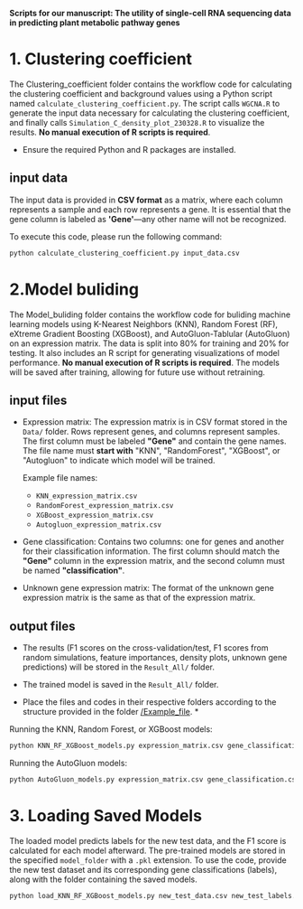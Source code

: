 **Scripts for our manuscript: The utility of single-cell RNA sequencing data in predicting plant metabolic pathway genes**

# 1. Clustering coefficient
The Clustering_coefficient folder contains the workflow code for calculating the clustering coefficient and background values using a Python script named `calculate_clustering_coefficient.py`. The script calls `WGCNA.R` to generate the input data necessary for calculating the clustering coefficient, and finally calls `Simulation_C_density_plot_230328.R` to visualize the results. **No manual execution of R scripts is required**.
* Ensure the required Python and R packages are installed.

## input data
The input data is provided in **CSV format** as a matrix, where each column represents a sample and each row represents a gene. It is essential that the gene column is labeled as **'Gene'**—any other name will not be recognized.

To execute this code, please run the following command:
```bash
python calculate_clustering_coefficient.py input_data.csv
```

# 2.Model buliding
The Model_buliding folder contains the workflow code for buliding machine learning models using K-Nearest Neighbors (KNN), Random Forest (RF), eXtreme Gradient Boosting (XGBoost), and AutoGluon-Tablular (AutoGluon) on an expression matrix. The data is split into 80% for training and 20% for testing. It also includes an R script for generating visualizations of model performance. **No manual execution of R scripts is required**. The models will be saved after training, allowing for future use without retraining. 

## input files
* Expression matrix: The expression matrix is in CSV format stored in the `Data/` folder. Rows represent genes, and columns represent samples. The first column must be labeled **"Gene"** and contain the gene names. The file name must **start with** "KNN", "RandomForest", "XGBoost", or "Autogluon" to indicate which model will be trained.
    
    Example file names:
    - `KNN_expression_matrix.csv`
    - `RandomForest_expression_matrix.csv`
    - `XGBoost_expression_matrix.csv`
    - `Autogluon_expression_matrix.csv`
* Gene classification: Contains two columns: one for genes and another for their classification information. The first column should match the **"Gene"** column in the expression matrix, and the second column must be named **"classification"**.
* Unknown gene expression matrix: The format of the unknown gene expression matrix is the same as that of the expression matrix.

## output files
* The results (F1 scores on the cross-validation/test, F1 scores from random simulations, feature importances, density plots, unknown gene predictions) will be stored in the `Result_All/` folder.
* The trained model is saved in the `Result_All/` folder.

* Place the files and codes in their respective folders according to the structure provided in the folder [/Example_file](https://github.com/peipeiwang6/Manuscript/tree/main/2024_scRNA_in_pathway_prediction/Example_data). *

Running the KNN, Random Forest, or XGBoost models:
```bash
python KNN_RF_XGBoost_models.py expression_matrix.csv gene_classification.csv unknown_gene_expression.csv
```

Running the AutoGluon models:
```bash
python AutoGluon_models.py expression_matrix.csv gene_classification.csv unknown_gene_expression.csv
```

# 3. Loading Saved Models
The loaded model predicts labels for the new test data, and the F1 score is calculated for each model afterward. The pre-trained models are stored in the specified `model_folder` with a `.pkl` extension. To use the code, provide the new test dataset and its corresponding gene classifications (labels), along with the folder containing the saved models.

```bash
python load_KNN_RF_XGBoost_models.py new_test_data.csv new_test_labels.csv model_folder/
```
